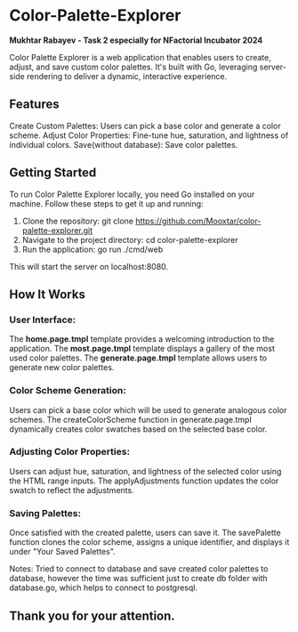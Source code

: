 # Color-Palette-Explorer

**Mukhtar Rabayev - Task 2 especially for NFactorial Incubator 2024**

Color Palette Explorer is a web application that enables users to create, adjust, and save custom color palettes. It's built with Go, leveraging server-side rendering to deliver a dynamic, interactive experience.

## Features

Create Custom Palettes: Users can pick a base color and generate a color scheme. 
Adjust Color Properties: Fine-tune hue, saturation, and lightness of individual colors.
Save(without database): Save color palettes.

## Getting Started
To run Color Palette Explorer locally, you need Go installed on your machine. Follow these steps to get it up and running:

1. Clone the repository: git clone https://github.com/Mooxtar/color-palette-explorer.git
2. Navigate to the project directory: cd color-palette-explorer
3. Run the application: go run ./cmd/web

This will start the server on localhost:8080.


## How It Works

### User Interface:

The **home.page.tmpl** template provides a welcoming introduction to the application.
The **most.page.tmpl** template displays a gallery of the most used color palettes.
The **generate.page.tmpl** template allows users to generate new color palettes.

### Color Scheme Generation:

Users can pick a base color which will be used to generate analogous color schemes.
The createColorScheme function in generate.page.tmpl dynamically creates color swatches based on the selected base color.

### Adjusting Color Properties:

Users can adjust hue, saturation, and lightness of the selected color using the HTML range inputs.
The applyAdjustments function updates the color swatch to reflect the adjustments.

### Saving Palettes:

Once satisfied with the created palette, users can save it.
The savePalette function clones the color scheme, assigns a unique identifier, and displays it under "Your Saved Palettes".


Notes: Tried to connect to database and save created color palettes to database, however the time was sufficient just to create db folder with database.go, which helps to connect to postgresql.

## Thank you for your attention.


